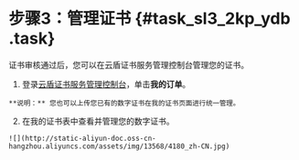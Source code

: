 # 步骤3：管理证书 {#task_sl3_2kp_ydb .task}

证书审核通过后，您可以在云盾证书服务管理控制台管理您的证书。

1.   登录[云盾证书服务管理控制台](https://yundun.console.aliyun.com/?p=cas#/)，单击**我的订单**。 

    **说明：** 您也可以上传您已有的数字证书在我的证书页面进行统一管理。

2.   在我的证书表中查看并管理您的数字证书。 

    ![](http://static-aliyun-doc.oss-cn-hangzhou.aliyuncs.com/assets/img/13568/4180_zh-CN.jpg)


